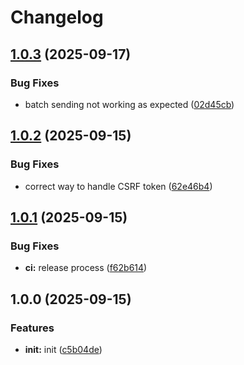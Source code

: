 # Changelog

## [1.0.3](https://github.com/warden-protocol/faucet/compare/v1.0.2...v1.0.3) (2025-09-17)


### Bug Fixes

* batch sending not working as expected ([02d45cb](https://github.com/warden-protocol/faucet/commit/02d45cbb99d009e5839c84fcbd57ff888291f6b3))

## [1.0.2](https://github.com/warden-protocol/faucet/compare/v1.0.1...v1.0.2) (2025-09-15)


### Bug Fixes

* correct way to handle CSRF token ([62e46b4](https://github.com/warden-protocol/faucet/commit/62e46b43938edcec404cde74b5c57124e62bc35a))

## [1.0.1](https://github.com/warden-protocol/faucet/compare/v1.0.0...v1.0.1) (2025-09-15)


### Bug Fixes

* **ci:** release process ([f62b614](https://github.com/warden-protocol/faucet/commit/f62b61469f28282b1a89b618d5803e930b5fd3c1))

## 1.0.0 (2025-09-15)


### Features

* **init:** init ([c5b04de](https://github.com/warden-protocol/faucet/commit/c5b04deabd42e4be8ecd155d4e2b9b429646d1d0))
